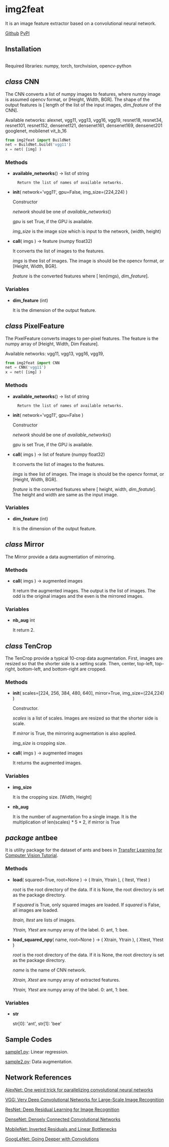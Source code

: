 # img2feat

It is an image feature extractor based on a convolutional neural network.

[Github](https://github.com/mastnk/img2feat/) [PyPI](https://pypi.org/project/img2feat/)

## Installation

```% pip install img2feat
```

Required libraries: numpy, torch, torchvision, opencv-python

## *class* CNN

The CNN converts a list of numpy images to features, where numpy image is assumed opencv format, or [Height, Width, BGR].
The shape of the output features is [ length of the list of the input images, *dim_feature* of the CNN].

Available networks: 
alexnet,
vgg11, vgg13, vgg16, vgg19, 
resnet18, resnet34, resnet101, resnet152,
densenet121, densenet161, densenet169, densenet201
googlenet, mobilenet
vit_b_16

```python
from img2feat import BuildNet
net = BuildNet.build('vgg11')
x = net( [img] )
```

### Methods
- **available_networks**() -> list of string

		Return the list of names of available networks.

- **__init__**( network='vgg11', gpu=False, img_size=(224,224) )

	Constructor
 
	*network* should be one of *available_networks*()

	*gpu* is set True, if the GPU is available.

	*img_size* is the image size which is input to the network, (width, height)	

- **__call__**( imgs ) -> feature (numpy float32)

	It converts the list of images to the features.

	*imgs* is thee list of images. The image is should be the opencv format, or [Height, Width, BGR].

	*feature* is the converted features where [ len(imgs), *dim_feature*].

### Variables
- **dim_feature** (int)

	It is the dimension of the output feature.

## *class* PixelFeature

The PixelFeature converts images to per-pixel features.
The feature is the numpy array of [Height, Width, Dim Feature].

Available networks: 
vgg11, vgg13, vgg16, vgg19, 


```python
from img2feat import CNN
net = CNN('vgg11')
x = net( [img] )
```

### Methods
- **available_networks**() -> list of string

		Return the list of names of available networks.

- **__init__**( network='vgg11', gpu=False )

	Constructor
 
	*network* should be one of *available_networks*()

	*gpu* is set True, if the GPU is available.

- **__call__**( imgs ) -> list of feature (numpy float32)

	It converts the list of images to the features.

	*imgs* is thee list of images. The image is should be the opencv format, or [Height, Width, BGR].

	*feature* is the converted features where [ height, width, *dim_featute*]. The height and width are same as the input image.

### Variables
- **dim_feature** (int)

	It is the dimension of the output feature.

## *class* Mirror

The Mirror provide a data augmentation of mirroring.

### Methods

- **__call__**( imgs ) -> augmented images

	It return the augmented images. 
	The output is the list of images. The odd is the original images and the even is the mirrored images.

### Variables

- **nb_aug** int

	It return 2.

## *class* TenCrop

The TenCrop provide a typical 10-crop data augmentation.
First, images are resized so that the shorter side is a setting scale.
Then, center, top-left, top-right, bottom-left, and bottom-right are cropped.

### Methods

- **__init__**( scales=[224, 256, 384, 480, 640], mirror=True, img_size=(224,224) )

	Constructor.

	*scales* is a list of scales. Images are resized so that the shorter side is scale.

	If *mirror* is True, the mirroring augmentation is also applied.

	*img_size* is cropping size.

- **__call__**( imgs ) -> augmented images

	It returns the augmented images.

### Variables

- **img_size**

	It is the cropping size. [Width, Height]

- **nb_aug**

	It is the number of augmentation fro a single image.
	It is the multiplication of len(scales) * 5 * 2, if mirror is True

## *package* antbee

It is utility package for the dataset of ants and bees in 
[Transfer Learning for Computer Vision Tutorial](https://pytorch.org/tutorials/beginner/transfer_learning_tutorial.html).

### Methods

- **load**( squared=True, root=None ) -> ( Itrain, Ytrain ), ( Itest, Ytest )

	*root* is the root directory of the data. If it is None, the root directory is set as the package directory.

	If *squared* is True, only squared images are loaded.
	If *squared* is False, all images are loaded.

	*Itrain, Itest* are lists of images.

	*Ytrain, Ytest* are numpy array of the label. 0: ant, 1: bee.

- **load_squared_npy**( name, root=None ) -> ( Xtrain, Ytrain ), ( Xtest, Ytest )

	*root* is the root directory of the data. If it is None, the root directory is set as the package directory.

	*name* is the name of CNN network.
	
	*Xtrain, Xtest* are numpy array of extracted features.

	*Ytrain, Ytest* are numpy array of the label. 0: ant, 1: bee.

### Variables

- **str**

	str[0]: 'ant', str[1]: 'bee'


## Sample Codes

[sample1.py](https://github.com/mastnk/img2feat/blob/main/sample1.py): Linear regression.

[sample2.py](https://github.com/mastnk/img2feat/blob/main/sample2.py): Data augmentation.

## Network References

[AlexNet: One weird trick for parallelizing convolutional neural networks](https://arxiv.org/abs/1404.5997)

[VGG: Very Deep Convolutional Networks for Large-Scale Image Recognition](https://arxiv.org/abs/1409.1556)

[ResNet: Deep Residual Learning for Image Recognition](https://arxiv.org/abs/1512.03385)

[DenseNet: Densely Connected Convolutional Networks](https://arxiv.org/abs/1608.06993)

[MobileNet: Inverted Residuals and Linear Bottlenecks](https://arxiv.org/abs/1801.04381)

[GoogLeNet: Going Deeper with Convolutions](https://arxiv.org/abs/1409.4842)

